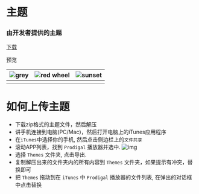 # 主题

### 由开发者提供的主题
[下载](https://github.com/SpongeBobSun/Prodigal-iOS/blob/master/Themes/Provided%20by%20Developer.zip)

预览

| ![grey](Themes/Screenshots-provided-by-developer/grey.png) | ![red wheel](Themes/Screenshots-provided-by-developer/redwheel.png) | ![sunset](Themes/Screenshots-provided-by-developer/sunset.png) |
| ---------------------------------------- | ---------------------------------------- | ---------------------------------------- |
|                                          |                                          |                                          |


# 如何上传主题

* 下载zip格式的主题文件，然后解压
* 讲手机连接到电脑(PC/Mac)，然后打开电脑上的iTunes应用程序
* 在`iTunes`中选择你的手机, 然后点击侧边栏上的`文件共享`
* 滚动APP列表，找到 `Prodigal` 播放器并选中.
  ![img](artworks/iTunes.png)
* 选择 `Themes` 文件夹, 点击导出.
* 复制解压出来的文件夹内的所有内容到 `Themes` 文件夹，如果提示有冲突，替换即可
* 把 `Themes` 拖动到在 `iTunes` 中 `Prodigal` 播放器的文件列表, 在弹出的对话框中点击替换
